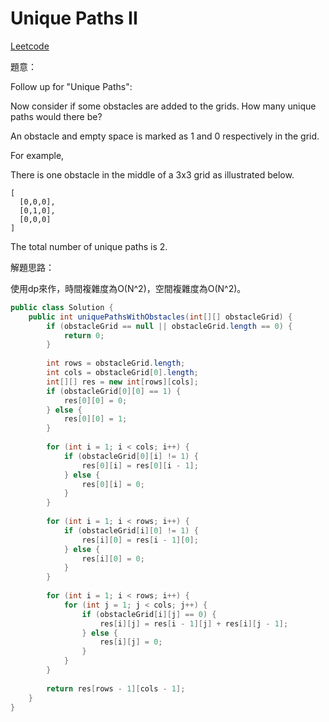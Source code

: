 # Unique Paths II

[Leetcode](https://leetcode.com/problems/unique-paths-ii/)

題意：

Follow up for "Unique Paths":

Now consider if some obstacles are added to the grids. How many unique paths would there be?

An obstacle and empty space is marked as 1 and 0 respectively in the grid.

For example,

There is one obstacle in the middle of a 3x3 grid as illustrated below.
```
[
  [0,0,0],
  [0,1,0],
  [0,0,0]
]
```
The total number of unique paths is 2.

解題思路：

使用dp來作，時間複雜度為O(N^2)，空間複雜度為O(N^2)。


```java
public class Solution {
    public int uniquePathsWithObstacles(int[][] obstacleGrid) {
        if (obstacleGrid == null || obstacleGrid.length == 0) {
            return 0;
        }
        
        int rows = obstacleGrid.length;
        int cols = obstacleGrid[0].length;
        int[][] res = new int[rows][cols];
        if (obstacleGrid[0][0] == 1) {
            res[0][0] = 0;
        } else {
            res[0][0] = 1;
        }
        
        for (int i = 1; i < cols; i++) {
            if (obstacleGrid[0][i] != 1) {
                res[0][i] = res[0][i - 1];
            } else {
                res[0][i] = 0;
            }
        }
        
        for (int i = 1; i < rows; i++) {
            if (obstacleGrid[i][0] != 1) {
                res[i][0] = res[i - 1][0];
            } else {
                res[i][0] = 0;
            }
        }
        
        for (int i = 1; i < rows; i++) {
            for (int j = 1; j < cols; j++) {
                if (obstacleGrid[i][j] == 0) {
                    res[i][j] = res[i - 1][j] + res[i][j - 1];
                } else {
                    res[i][j] = 0;
                }
            }
        }
        
        return res[rows - 1][cols - 1];
    }
}
```
